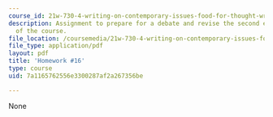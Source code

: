 ```yaml
---
course_id: 21w-730-4-writing-on-contemporary-issues-food-for-thought-writing-and-reading-about-the-cultures-of-food-fall-2008
description: Assignment to prepare for a debate and revise the second essay assignment
  of the course.
file_location: /coursemedia/21w-730-4-writing-on-contemporary-issues-food-for-thought-writing-and-reading-about-the-cultures-of-food-fall-2008/7a1165762556e3300287af2a267356be_hw_16.pdf
file_type: application/pdf
layout: pdf
title: 'Homework #16'
type: course
uid: 7a1165762556e3300287af2a267356be

---
```

None
